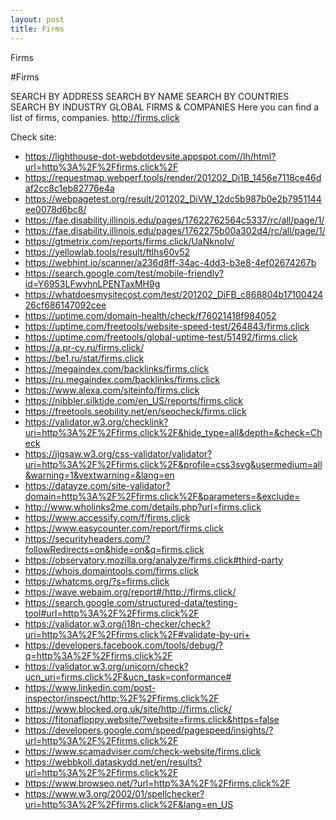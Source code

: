 ```yaml
---
layout: post
title: Firms
---
```


Firms

#Firms

SEARCH BY ADDRESS
SEARCH BY NAME
SEARCH BY COUNTRIES
SEARCH BY INDUSTRY
GLOBAL FIRMS & COMPANIES
Here you can find a list of firms, companies.
<http://firms.click>

Check site:
* <https://lighthouse-dot-webdotdevsite.appspot.com//lh/html?url=http%3A%2F%2Ffirms.click%2F>
* <https://requestmap.webperf.tools/render/201202_Di1B_1456e7118ce46daf2cc8c1eb82776e4a>
* <https://webpagetest.org/result/201202_DiVW_12dc5b987b0e2b7951144ee0078d6bc8/>
* <https://fae.disability.illinois.edu/pages/17622762564c5337/rc/all/page/1/>
* <https://fae.disability.illinois.edu/pages/1762275b00a302d4/rc/all/page/1/>
* <https://gtmetrix.com/reports/firms.click/UaNknoIv/>
* <https://yellowlab.tools/result/ftlhs60v52>
* <https://webhint.io/scanner/a236d8ff-34ac-4dd3-b3e8-4ef02674267b>
* <https://search.google.com/test/mobile-friendly?id=Y6953LFwvhnLPENTaxMH9g>
* <https://whatdoesmysitecost.com/test/201202_DiFB_c868804b1710042426cf686147092cee>
* <https://uptime.com/domain-health/check/f76021418f984052>
* <https://uptime.com/freetools/website-speed-test/264843/firms.click>
* <https://uptime.com/freetools/global-uptime-test/51492/firms.click>
* <https://a.pr-cy.ru/firms.click/>
* <https://be1.ru/stat/firms.click>
* <https://megaindex.com/backlinks/firms.click>
* <https://ru.megaindex.com/backlinks/firms.click>
* <https://www.alexa.com/siteinfo/firms.click>
* <https://nibbler.silktide.com/en_US/reports/firms.click>
* <https://freetools.seobility.net/en/seocheck/firms.click>
* <https://validator.w3.org/checklink?uri=http%3A%2F%2Ffirms.click%2F&hide_type=all&depth=&check=Check>
* <https://jigsaw.w3.org/css-validator/validator?uri=http%3A%2F%2Ffirms.click%2F&profile=css3svg&usermedium=all&warning=1&vextwarning=&lang=en>
* <https://datayze.com/site-validator?domain=http%3A%2F%2Ffirms.click%2F&parameters=&exclude=>
* <http://www.wholinks2me.com/details.php?url=firms.click>
* <https://www.accessify.com/f/firms.click>
* <https://www.easycounter.com/report/firms.click>
* <https://securityheaders.com/?followRedirects=on&hide=on&q=firms.click>
* <https://observatory.mozilla.org/analyze/firms.click#third-party>
* <https://whois.domaintools.com/firms.click>
* <https://whatcms.org/?s=firms.click>
* <https://wave.webaim.org/report#/http://firms.click/>
* <https://search.google.com/structured-data/testing-tool#url=http%3A%2F%2Ffirms.click%2F>
* <https://validator.w3.org/i18n-checker/check?uri=http%3A%2F%2Ffirms.click%2F#validate-by-uri+>
* <https://developers.facebook.com/tools/debug/?q=http%3A%2F%2Ffirms.click%2F>
* <https://validator.w3.org/unicorn/check?ucn_uri=firms.click%2F&ucn_task=conformance#>
* <https://www.linkedin.com/post-inspector/inspect/http:%2F%2Ffirms.click%2F>
* <https://www.blocked.org.uk/site/http://firms.click/>
* <https://fitonafloppy.website/?website=firms.click&https=false>
* <https://developers.google.com/speed/pagespeed/insights/?url=http%3A%2F%2Ffirms.click%2F>
* <https://www.scamadviser.com/check-website/firms.click>
* <https://webbkoll.dataskydd.net/en/results?url=http%3A%2F%2Ffirms.click%2F>
* <https://www.browseo.net/?url=http%3A%2F%2Ffirms.click%2F>
* <https://www.w3.org/2002/01/spellchecker?uri=http%3A%2F%2Ffirms.click%2F&lang=en_US>
